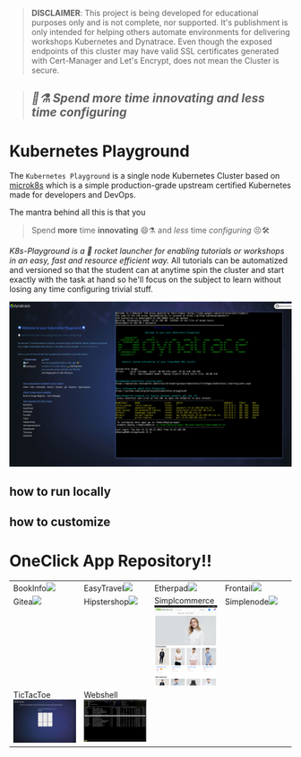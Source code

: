 > **DISCLAIMER**: This project is being developed for educational purposes only and is not complete, nor supported. It's publishment is only intended for helping others automate environments for delivering workshops Kubernetes and Dynatrace. Even though the exposed endpoints of this cluster may have valid SSL certificates generated with Cert-Manager and Let's Encrypt, does not mean the Cluster is secure. 

> ## ***🥼⚗ Spend more time innovating and less time configuring***

# Kubernetes Playground

The `Kubernetes Playground` is a single node Kubernetes Cluster based on [microk8s](https://microk8s.io/)  which is a simple production-grade upstream certified Kubernetes made for developers and DevOps.

The mantra behind all this is that you
> Spend **more** time **innovating** 😄⚗️ and *less* time *configuring* 😣🛠

*K8s-Playground is a 🚀 rocket launcher for enabling tutorials or workshops in an easy, fast and resource efficient way.* All tutorials can be automatized and versioned so that the student can at anytime spin the cluster and start exactly with the task at hand so he'll focus on the subject to learn without losing any time configuring trivial stuff.




![k8s-playground](doc/img/k8splay.jpg)






## how to run locally


## how to customize

# OneClick App Repository!!




<table style="table-layout: fixed; width: 100%;" >
<tr valign="top">
  <td style="width:25%;">BookInfo<img src="https://istio.io/latest/docs/examples/bookinfo/noistio.svg"/></td>
  <td style="width:25%;">EasyTravel<img src="https://community.dynatrace.com/t5/image/serverpage/image-id/4521iDEBB4D8F00CAB877"/></td>
  <td style="width:25%;">Etherpad<img src="https://etherpad.org/img/etherpad_demo.gif"/></td>
  <td style="width:25%;">Frontail<img src="https://user-images.githubusercontent.com/455261/29570317-660c8122-8756-11e7-9d2f-8fea19e05211.gif"/></td>
</tr>
<tr valign="top">
  <td style="width:25%;">Gitea<img src="https://gitea.io/images/screenshot.png"/></td>
  <td style="width:25%;">Hipstershop<img src="https://raw.githubusercontent.com/mreider/microservices-demo-dt/master/docs/img/online-boutique-frontend-1.png"/></td>
  <td style="width:25%;">Simplcommerce<img src="doc/img/simplcommerce.png"/></td>
  <td style="width:25%;">Simplenode<img src="https://github.com/grabnerandi/simplenodeservice/raw/master/images/simplenodesersviceui.png"/></td>
</tr>
<tr valign="top">
  <td style="width:25%;">TicTacToe<img src="doc/img/tictactoe.png"/></td>
  <td style="width:25%;">Webshell<img src="doc/img/webshell.png"/></td>
  <td style="width:25%;"></td>
  <td style="width:25%;"></td>
</tr>

